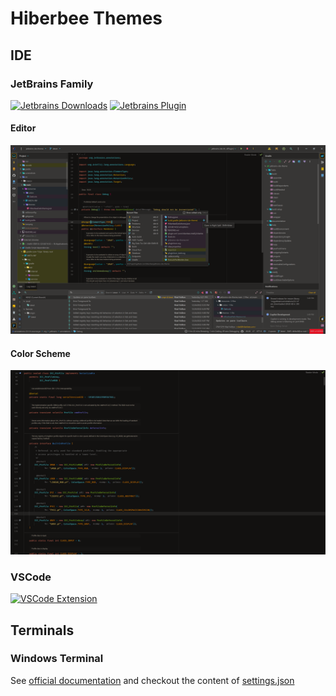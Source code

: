 # Hiberbee Themes

## IDE

### JetBrains Family

[![Jetbrains Downloads](https://img.shields.io/jetbrains/plugin/d/12118-hiberbee-theme.svg?style=flat-square)](https://plugins.jetbrains.com/plugin/12118-hiberbee-theme)
[![Jetbrains Plugin](https://img.shields.io/jetbrains/plugin/v/12118-hiberbee-theme.svg?style=flat-square)](https://plugins.jetbrains.com/plugin/12118-hiberbee-theme)

#### Editor
![IDE](https://github.com/hiberbee/jetbrains-ide-theme/raw/latest/screenshots/ide.png)

#### Color Scheme
![Code](https://github.com/hiberbee/jetbrains-ide-theme/raw/latest/screenshots/code.png)

### VSCode

[![VSCode Extension](https://img.shields.io/badge/vscode_extension-0.5.0-blue?style=flat-square)](https://marketplace.visualstudio.com/items?itemName=Hiberbee.hiberbee-vscode-theme)


## Terminals

### Windows Terminal

See [official documentation](https://learn.microsoft.com/en-us/windows/terminal/custom-terminal-gallery/custom-schemes)
and checkout the content of [settings.json](https://github.com/hiberbee/jetbrains-ide-theme/raw/latest/src/windows-terminal/settings.json)
